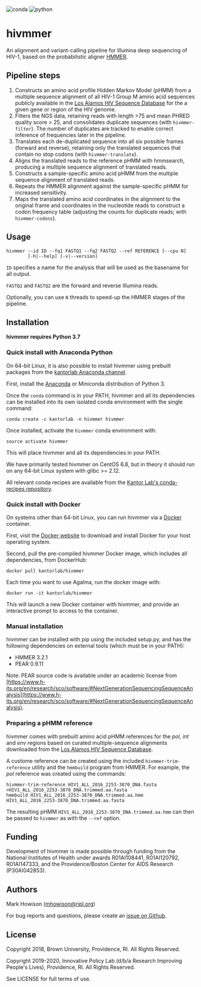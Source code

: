 ![conda](https://img.shields.io/conda/v/kantorlab/hivmmer.svg) ![python](https://img.shields.io/badge/python-3.7-blue.svg)

# hivmmer

An alignment and variant-calling pipeline for Illumina deep sequencing of
HIV-1, based on the probabilistic aligner [HMMER](http://hmmer.org).

## Pipeline steps

1. Constructs an amino acid profile Hidden Markov Model (pHMM) from a multiple
   sequence alignment of all HIV-1 Group M amino acid sequences publicly
   available in the [Los Alamos HIV Sequence Database](http//www.hiv.lanl.gov) for
   the a given gene or region of the HIV genome.
2. Filters the NGS data, retaining reads with length >75 and mean PHRED quality
   score > 25, and consolidates duplicate sequences (with `hivmmer-filter`).
   The number of duplicates are tracked to enable correct inference of frequencies
   later in the pipeline.
3. Translates each de-duplicated sequence into all six possible frames (forward
   and reverse), retaining only the translated sequences that contain no stop
   codons (with `hivmmer-translate`).
4. Aligns the translated reads to the reference pHMM with hmmsearch, producing
   a multiple sequence alignment of translated reads.
5. Constructs a sample-specific amino acid pHMM from the multiple sequence
   alignment of translated reads.
6. Repeats the HMMER alignment against the sample-specific pHMM for increased
   sensitivity.
7. Maps the translated amino acid coordinates in the alignment to the original
   frame and coordinates in the nucleotide reads to construct a codon frequency
   table (adjusting the counts for duplicate reads; with `hivmmer-codons`).

## Usage

```
hivmmer --id ID --fq1 FASTQ1 --fq2 FASTQ2 --ref REFERENCE [--cpu N]
        [-h|--help] [-v|--version]
```

`ID` specifies a name for the analysis that will be used as the basename for
all output.

`FASTQ1` and `FASTQ2` are the forward and reverse Illumina reads.

Optionally, you can use `N` threads to speed-up the HMMER stages of the pipeline.

## Installation

**hivmmer requires Python 3.7**

### Quick install with Anaconda Python

On 64-bit Linux, it is also possible to install hivmmer using prebuilt
packages from the [kantorlab Anaconda channel](https://anaconda.org/kantorlab).

First, install the [Anaconda](https://www.continuum.io/anaconda-overview)
or Miniconda distribution of Python 3.

Once the `conda` command is in your PATH, hivmmer and all its dependencies can
be installed into its own isolated conda environment with the single command:

    conda create -c kantorlab -n hivmmer hivmmer

Once installed, activate the `hivmmer` conda environment with:

    source activate hivmmer

This will place hivmmer and all its dependencies in your PATH.

We have primarily tested hivmmer on CentOS 6.8, but in theory it should run on
any 64-bit Linux system with glibc >= 2.12.

All relevant conda recipes are available from the
[Kantor Lab's conda-recipes repository](https://github.com/kantorlab/conda-recipes).

### Quick install with Docker

On systems other than 64-bit Linux, you can run hivmmer via a
[Docker](https://www.docker.com) container.

First, visit the [Docker website](https://www.docker.com) to download and
install Docker for your host operating system.

Second, pull the pre-compiled hivmmer Docker image, which includes all dependencies,
from DockerHub:

    docker pull kantorlab/hivmmer

Each time you want to use Agalma, run the docker image with:

    docker run -it kantorlab/hivmmer

This will launch a new Docker container with hivmmer, and provide an
interactive prompt to access to the container.

### Manual installation

hivmmer can be installed with pip using the included setup.py, and has the
following dependencies on external tools (which must be in your PATH):

* HMMER 3.2.1
* PEAR 0.9.11

Note: PEAR source code is available under an academic license from [https://www.h-its.org/en/research/sco/software/#NextGenerationSequencingSequenceAnalysis](https://www.h-its.org/en/research/sco/software/#NextGenerationSequencingSequenceAnalysis).

### Preparing a pHMM reference

hivmmer comes with prebuilt amino acid pHMM references for the *pol*, *int* and
*env* regions based on curated multiple-sequence alignments downloaded from the
[Los Alamos HIV Sequence Database](http//www.hiv.lanl.gov).

A custome reference can be created using the included `hivmmer-trim-reference`
utility and the `hmmbuild` program from HMMER. For example, the *pol* reference
was created using the commands:

    hivmmer-trim-reference HIV1_ALL_2016_2253-3870_DNA.fasta >HIV1_ALL_2016_2253-3870_DNA.trimmed.aa.fasta
    hmmbuild HIV1_ALL_2016_2253-3870_DNA.trimmed.aa.hmm HIV1_ALL_2016_2253-3870_DNA.trimmed.aa.fasta

The resulting pHMM `HIV1_ALL_2016_2253-3870_DNA.trimmed.aa.hmm` can then be
passed to `hivmmer` as with the `--ref` option.

## Funding

Development of hivmmer is made possible through funding from the National
Institutes of Health under awards R01AI108441, R01AI120792, R01AI147333, and
the Providence/Boston Center for AIDS Research (P30AI042853).

## Authors

Mark Howison (<mhowison@ripl.org>)

For bug reports and questions, please create an
[issue on Github](https://github.com/kantorlab/hivmmer/issues).

## License

Copyright 2018, Brown University, Providence, RI. All Rights Reserved.

Copyright 2019-2020, Innovative Policy Lab (d/b/a Research Improving People's Lives), Providence, RI. All Rights Reserved.

See LICENSE for full terms of use.

